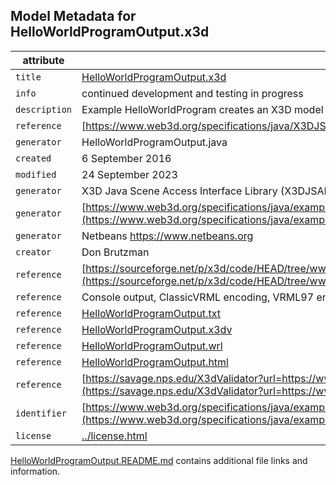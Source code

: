 ## Model Metadata for HelloWorldProgramOutput.x3d

|    attribute | value      |
| ------------ | ---------- |
| `title` | [HelloWorldProgramOutput.x3d](HelloWorldProgramOutput.x3d) |
| `info` | continued development and testing in progress |
| `description` | Example HelloWorldProgram creates an X3D model using the X3D Java Scene Access Interface Library (X3DJSAIL) |
| `reference` | [https://www.web3d.org/specifications/java/X3DJSAIL.html](https://www.web3d.org/specifications/java/X3DJSAIL.html) |
| `generator` | HelloWorldProgramOutput.java |
| `created` | 6 September 2016 |
| `modified` | 24 September 2023 |
| `generator` | X3D Java Scene Access Interface Library (X3DJSAIL) |
| `generator` | [https://www.web3d.org/specifications/java/examples/HelloWorldProgram.java](https://www.web3d.org/specifications/java/examples/HelloWorldProgram.java) |
| `generator` | Netbeans https://www.netbeans.org |
| `creator` | Don Brutzman |
| `reference` | [https://sourceforge.net/p/x3d/code/HEAD/tree/www.web3d.org/x3d/stylesheets/java/examples/HelloWorldProgramOutput.x3d](https://sourceforge.net/p/x3d/code/HEAD/tree/www.web3d.org/x3d/stylesheets/java/examples/HelloWorldProgramOutput.x3d) |
| `reference` | Console output, ClassicVRML encoding, VRML97 encoding and pretty-print documentation: |
| `reference` | [HelloWorldProgramOutput.txt](HelloWorldProgramOutput.txt) |
| `reference` | [HelloWorldProgramOutput.x3dv](HelloWorldProgramOutput.x3dv) |
| `reference` | [HelloWorldProgramOutput.wrl](HelloWorldProgramOutput.wrl) |
| `reference` | [HelloWorldProgramOutput.html](HelloWorldProgramOutput.html) |
| `reference` | [https://savage.nps.edu/X3dValidator?url=https://www.web3d.org/specifications/java/examples/HelloWorldProgramOutput.x3d](https://savage.nps.edu/X3dValidator?url=https://www.web3d.org/specifications/java/examples/HelloWorldProgramOutput.x3d) |
| `identifier` | [https://www.web3d.org/specifications/java/examples/HelloWorldProgramOutput.x3d](https://www.web3d.org/specifications/java/examples/HelloWorldProgramOutput.x3d) |
| `license` | [../license.html](../license.html) |

[HelloWorldProgramOutput.README.md](HelloWorldProgramOutput.README.md) contains additional file links and information.
